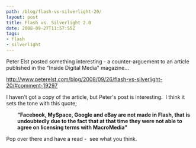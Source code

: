 ```yaml
---
path: /blog/flash-vs-silverlight-20/
layout: post
title: Flash vs. Silverlight 2.0
date: 2008-09-27T11:57:55Z
tags:
- flash
- silverlight
---
```


Peter Elst posted something interesting - a counter-arguement to an article published in the "Inside Digital Media" magazine...

<a href="http://www.peterelst.com/blog/2008/09/26/flash-vs-silverlight-20/#comment-19297" target="_blank">http://www.peterelst.com/blog/2008/09/26/flash-vs-silverlight-20/#comment-19297</a>

I haven't got a copy of the article, but Peter's post is interesting.  I think it sets the tone with this quote;
<p style="padding-left: 30px;"><strong>“Facebook, MySpace, Google and eBay are not made in Flash, that is undoubtedly due to the fact that at that time they were not able to agree on licensing terms with MacroMedia”</strong></p>
Pop over there and have a read -  see what you think.